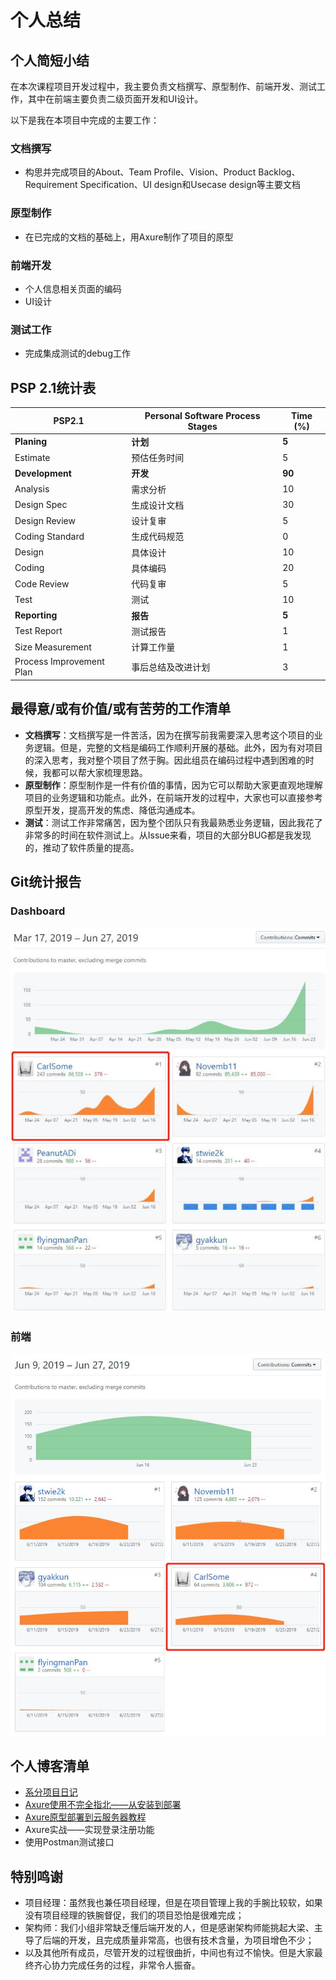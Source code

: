 # 个人总结
## 个人简短小结
在本次课程项目开发过程中，我主要负责文档撰写、原型制作、前端开发、测试工作，其中在前端主要负责二级页面开发和UI设计。

以下是我在本项目中完成的主要工作：

### 文档撰写
- 构思并完成项目的About、Team Profile、Vision、Product Backlog、Requirement Specification、UI design和Usecase design等主要文档

### 原型制作
- 在已完成的文档的基础上，用Axure制作了项目的原型

### 前端开发
- 个人信息相关页面的编码
- UI设计

### 测试工作
- 完成集成测试的debug工作

## PSP 2.1统计表
| PSP2.1 | Personal Software Process Stages | Time (%) |
| ---- | ---- | ---- |
| __Planing__ | __计划__ | __5__ |
| Estimate | 预估任务时间 | 5 |
| __Development__ | __开发__ | __90__ |
| Analysis | 需求分析 | 10 |
| Design Spec | 生成设计文档 | 30 |
| Design Review | 设计复审 | 5 |
| Coding Standard | 生成代码规范 | 0 |
| Design | 具体设计 | 10 |
| Coding | 具体编码 | 20 |
| Code Review | 代码复审 | 5 |
| Test | 测试 | 10 |
| __Reporting__ | __报告__ | __5__ |
| Test Report | 测试报告 | 1 |
| Size Measurement | 计算工作量 | 1 |
| Process Improvement Plan | 事后总结及改进计划 | 3 |

## 最得意/或有价值/或有苦劳的工作清单
- **文档撰写**：文档撰写是一件苦活，因为在撰写前我需要深入思考这个项目的业务逻辑。但是，完整的文档是编码工作顺利开展的基础。此外，因为有对项目的深入思考，我对整个项目了然于胸。因此组员在编码过程中遇到困难的时候，我都可以帮大家梳理思路。
- **原型制作**：原型制作是一件有价值的事情，因为它可以帮助大家更直观地理解项目的业务逻辑和功能点。此外，在前端开发的过程中，大家也可以直接参考原型开发，提高开发的焦虑、降低沟通成本。
- **测试**：测试工作非常痛苦，因为整个团队只有我最熟悉业务逻辑，因此我花了非常多的时间在软件测试上。从Issue来看，项目的大部分BUG都是我发现的，推动了软件质量的提高。

## Git统计报告
### Dashboard

![git报告](assets/git-record/16340195-1.jpg)

### 前端

![git报告](assets/git-record/16340195-2.jpg)

## 个人博客清单
- [系分项目日记](https://blog.csdn.net/qq_19653127/article/details/94054444)
- [Axure使用不完全指北——从安装到部署](https://blog.csdn.net/qq_19653127/article/details/94174649)
- [Axure原型部署到云服务器教程](https://blog.csdn.net/qq_19653127/article/details/94206448)
- Axure实战——实现登录注册功能
- 使用Postman测试接口

## 特别鸣谢
- 项目经理：虽然我也兼任项目经理，但是在项目管理上我的手腕比较软，如果没有项目经理的铁腕督促，我们的项目恐怕是很难完成；
- 架构师：我们小组非常缺乏懂后端开发的人，但是感谢架构师能挑起大梁、主导了后端的开发，且完成质量非常高，也很有技术含量，为项目增色不少；
- 以及其他所有成员，尽管开发的过程很曲折，中间也有过不愉快。但是大家最终齐心协力完成任务的过程，非常令人振奋。
